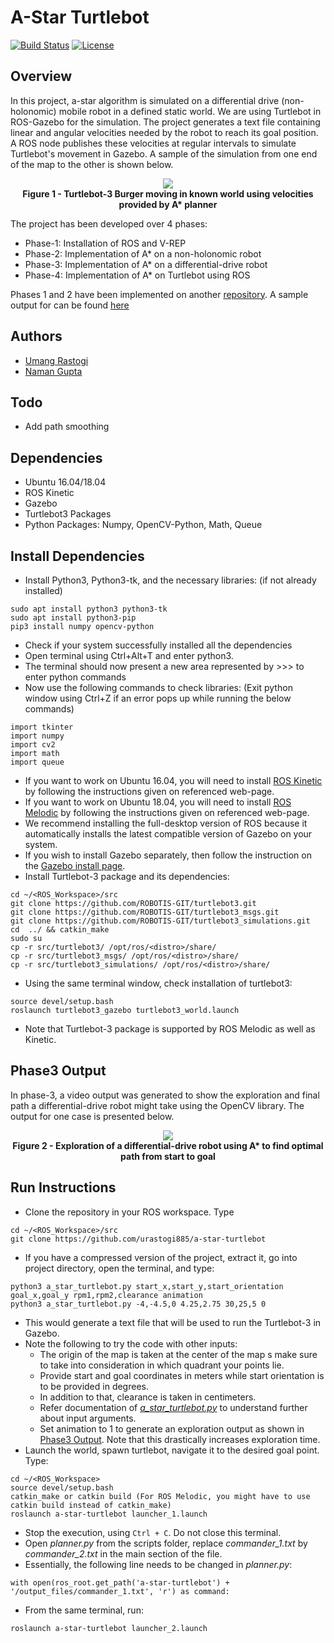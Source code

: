 # A-Star Turtlebot
[![Build Status](https://travis-ci.org/urastogi885/a-star-turtlebot.svg?branch=master)](https://travis-ci.org/urastogi885/a-star-turtlebot)
[![License](https://img.shields.io/badge/License-BSD%203--Clause-blue.svg)](https://github.com/urastogi885/a-star-turtlebot/blob/master/LICENSE)

## Overview
In this project, a-star algorithm is simulated on a differential drive (non-holonomic) mobile robot in a defined static 
world. We are using Turtlebot in ROS-Gazebo for the simulation. The project generates a text file containing linear and 
angular velocities needed by the robot to reach its goal position. A ROS node publishes these velocities at regular 
intervals to simulate Turtlebot's movement in Gazebo. A sample of the simulation from one end of the map to the other 
is shown below.

<p align="center">
  <img src="https://github.com/urastogi885/a-star-turtlebot/blob/master/images/phase4.gif">
  <br><b>Figure 1 - Turtlebot-3 Burger moving in known world using velocities provided by A* planner</b><br>
</p>

The project has been developed over 4 phases:
- Phase-1: Installation of ROS and V-REP
- Phase-2: Implementation of A* on a non-holonomic robot
- Phase-3: Implementation of A* on a differential-drive robot
- Phase-4: Implementation of A* on Turtlebot using ROS

Phases 1 and 2 have been implemented on another [repository](https://github.com/urastogi885/a-star-robot). A sample output for can be found [here](https://github.com/urastogi885/a-star-turtlebot#phase3-output)

## Authors

- [Umang Rastogi](https://github.com/urastogi885)
- [Naman Gupta](https://github.com/namangupta98)

## Todo

- Add path smoothing

## Dependencies

- Ubuntu 16.04/18.04
- ROS Kinetic
- Gazebo
- Turtlebot3 Packages
- Python Packages: Numpy, OpenCV-Python, Math, Queue

## Install Dependencies

- Install Python3, Python3-tk, and the necessary libraries: (if not already installed)

```
sudo apt install python3 python3-tk
sudo apt install python3-pip
pip3 install numpy opencv-python
```

- Check if your system successfully installed all the dependencies
- Open terminal using Ctrl+Alt+T and enter python3.
- The terminal should now present a new area represented by >>> to enter python commands
- Now use the following commands to check libraries: (Exit python window using Ctrl+Z if an error pops up while running 
the below commands)

```
import tkinter
import numpy
import cv2
import math
import queue
```

- If you want to work on Ubuntu 16.04, you will need to install [ROS Kinetic](http://wiki.ros.org/kinetic/Installation/Ubuntu)
by following the instructions given on referenced web-page.
- If you want to work on Ubuntu 18.04, you will need to install [ROS Melodic](http://wiki.ros.org/melodic/Installation/Ubuntu)
by following the instructions given on referenced web-page.
- We recommend installing the full-desktop version of ROS because it automatically installs the latest compatible version of
Gazebo on your system.
- If you wish to install Gazebo separately, then follow the instruction on the [Gazebo install page](http://gazebosim.org/tutorials?tut=install_ubuntu&cat=install).
- Install Turtlebot-3 package and its dependencies:
```
cd ~/<ROS_Workspace>/src
git clone https://github.com/ROBOTIS-GIT/turtlebot3.git
git clone https://github.com/ROBOTIS-GIT/turtlebot3_msgs.git
git clone https://github.com/ROBOTIS-GIT/turtlebot3_simulations.git
cd  ../ && catkin_make
sudo su
cp -r src/turtlebot3/ /opt/ros/<distro>/share/
cp -r src/turtlebot3_msgs/ /opt/ros/<distro>/share/
cp -r src/turtlebot3_simulations/ /opt/ros/<distro>/share/
```
- Using the same terminal window, check installation of turtlebot3:
```
source devel/setup.bash
roslaunch turtlebot3_gazebo turtlebot3_world.launch
```
- Note that Turtlebot-3 package is supported by ROS Melodic as well as Kinetic.

## Phase3 Output

In phase-3, a video output was generated to show the exploration and final path a differential-drive robot might take 
using the OpenCV library. The output for one case is presented below.

<p align="center">
  <img src="https://github.com/urastogi885/a-star-turtlebot/blob/master/images/phase3.gif">
  <br><b>Figure 2 - Exploration of a differential-drive robot using A* to find optimal path from start to goal</b><br>
</p>
 
## Run Instructions

- Clone the repository in your ROS workspace. Type
```
cd ~/<ROS_Workspace>/src
git clone https://github.com/urastogi885/a-star-turtlebot
```

- If you have a compressed version of the project, extract it, go into project directory, open the terminal, and type:

```
python3 a_star_turtlebot.py start_x,start_y,start_orientation goal_x,goal_y rpm1,rpm2,clearance animation
python3 a_star_turtlebot.py -4,-4.5,0 4.25,2.75 30,25,5 0
```

- This would generate a text file that will be used to run the Turtlebot-3 in Gazebo.
- Note the following to try the code with other inputs:
    - The origin of the map is taken at the center of the map s make sure to take into consideration in which 
    quadrant your points lie.
    - Provide start and goal coordinates in meters while start orientation is to be provided in degrees.
    - In addition to that, clearance is taken in centimeters.
    - Refer documentation of [*a_star_turtlebot.py*](https://github.com/urastogi885/a-star-turtlebot/blob/master/a_star_turtlebot.py) to
    understand further about input arguments.
    - Set animation to 1 to generate an exploration output as shown in [Phase3 Output](https://github.com/urastogi885/a-star-turtlebot#phase3-output).
    Note that this drastically increases exploration time. 
- Launch the world, spawn turtlebot, navigate it to the desired goal point. Type:

```
cd ~/<ROS_Workspace>
source devel/setup.bash
catkin_make or catkin build (For ROS Melodic, you might have to use catkin build instead of catkin_make)
roslaunch a-star-turtlebot launcher_1.launch
```

- Stop the execution, using ```Ctrl + C```. Do not close this terminal.
- Open *planner.py* from the scripts folder, replace *commander_1.txt* by *commander_2.txt* in the main section of the file.
- Essentially, the following line needs to be changed in *planner.py*:
```
with open(ros_root.get_path('a-star-turtlebot') + '/output_files/commander_1.txt', 'r') as command:
```

- From the same terminal, run:
```
roslaunch a-star-turtlebot launcher_2.launch
```
